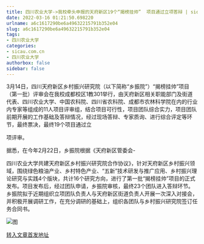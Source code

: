 ```yaml
---
title: 四川农业大学->我校牵头申报的天府新区19个“揭榜挂帅”  项目通过立项答辩 | sicau.com.cn
date: 2022-03-16 01:21:50.698220
urlname: a6c1617290be6a49632215791b352e04
slug: a6c1617290be6a49632215791b352e04
tags: 
- 四川农业大学
categories:
- sicau.com.cn
- 四川农业大学
authorbox: false
sidebar: false
---
```

3月14日，四川天府新区乡村振兴研究院（以下简称“乡振院”）“揭榜挂帅”项目（第一批）评审会在我校成都校区1教301举行，由天府新区相关职能部门及街道代表、四川农业大学、中国农科院、四川省农科院、成都市农林科学院在内的行业内专家等组成的11人项目评审组，结合项目可行性，项目团队综合实力，项目团队前期开展的工作基础及答辩情况，经过现场答辩、专家质询、进行综合评定等环节，最终票决，最终19个项目通过立
<!--more-->
项评审。

据悉，在今年2月22日，乡振院根据《天府新区管委会-

四川农业大学共建天府新区乡村振兴研究院合作协议》，针对天府新区乡村振兴领域，围绕绿色粮油产业、乡村特色产业、“五新”技术研发与推广应用、乡村振兴理论研究与实践4个版块，共计16个研究方向，进行了第一批“揭榜挂帅”项目的正式发布。项目发布后，经过团队申请，乡振院审核，最终23个团队进入答辩环节。乡振院拟于近期组织立项团队负责人与天府新区街道负责人开展一次深入对接会，并积极开展调研工作，在充分调研的基础上，组织各团队与乡村振兴研究院签订任务合同书。

![图](https://news.sicau.edu.cn/__local/A/C4/C5/66A6B167101E486A253CF545FB2_DBB66E7E_A2690.png)

[转入文章首发地址](https://news.sicau.edu.cn/info/1078/66950.htm)